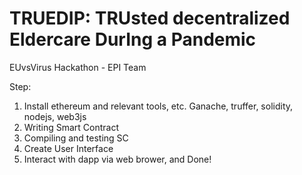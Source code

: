 # TRUEDIP: TRUsted decentralized Eldercare DurIng a Pandemic
EUvsVirus Hackathon - EPI Team
 
Step: 
1. Install ethereum and relevant tools, etc. Ganache, truffer, solidity, nodejs, web3js
2. Writing Smart Contract
3. Compiling and testing SC
4. Create User Interface
5. Interact with dapp via web brower, and Done!
